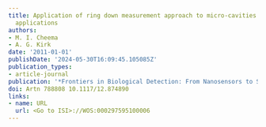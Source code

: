 ```yaml
---
title: Application of ring down measurement approach to micro-cavities for bio-sensing
  applications
authors:
- M. I. Cheema
- A. G. Kirk
date: '2011-01-01'
publishDate: '2024-05-30T16:09:45.105085Z'
publication_types:
- article-journal
publication: '*Frontiers in Biological Detection: From Nanosensors to Systems Iii*'
doi: Artn 788808 10.1117/12.874890
links:
- name: URL
  url: <Go to ISI>://WOS:000297595100006
---
```

